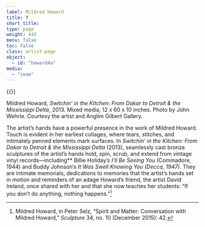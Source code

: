 ```yaml
---
label: Mildred Howard
title: ?
short_title:
type: page
weight: 443
menu: false
toc: false
class: artist-page
object:
  - id: "howard4a"
media:
  - "zoom"
---
```

{{<q-figure id="howard4a">}}

Mildred Howard, *Switchin’ in the Kitchen: From Dakar to Detroit & the Mississippi Delta*, 2013. Mixed media, 12 x 60 x 10 inches. Photo by John Wehrle. Courtesy the artist and Anglim Gilbert Gallery.

The artist’s hands have a powerful presence in the work of Mildred Howard. Touch is evident in her earliest collages, where tears, stitches, and intimately penned elements mark surfaces. In *Switchin’ in the Kitchen: From Dakar to Detroit & the Mississippi Delta* (2013), seamlessly cast bronze sculptures of the artist’s hands hold, spin, scrub, and extend from vintage vinyl records—including** Billie Holiday’s *I’ll Be Seeing You* (Commadore, 1944) and Buddy Johnson’s *It Was Swell Knowing You (Decca, 1947)*. They are intimate memorials, dedications to memories that the artist’s hands set in motion and reminders of an adage Howard’s friend, the artist David Ireland, once shared with her and that she now teaches her students: “If you don’t do anything, nothing happens.”[^1]

[^1]: Mildred Howard, in Peter Selz, “Spirit and Matter: Conversation with Mildred Howard,” *Sculpture* 34, no. 10 (December 2015): 42.
